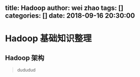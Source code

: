 title: Hadoop
author: wei zhao
tags: []
categories: []
date: 2018-09-16 20:30:00
---
# Hadoop 基础知识整理

## Hadoop 架构
> dududud
